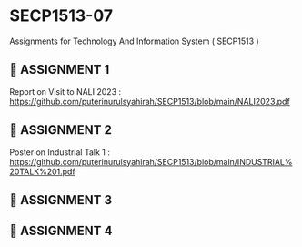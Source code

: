 # SECP1513-07
Assignments for Technology And Information System ( SECP1513 )
## 📌 ASSIGNMENT 1
Report on Visit to NALI 2023 : https://github.com/puterinurulsyahirah/SECP1513/blob/main/NALI2023.pdf
## 📌 ASSIGNMENT 2
Poster on Industrial Talk 1 : https://github.com/puterinurulsyahirah/SECP1513/blob/main/INDUSTRIAL%20TALK%201.pdf
## 📌 ASSIGNMENT 3

## 📌 ASSIGNMENT 4
